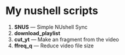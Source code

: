 # My nushell scripts

1. **SNUS** — Simple NUshell Sync
2. **download_playlist**
2. **cut_yt** — Make an fragment from the video
3. **ffreq_q** — Reduce video file size
